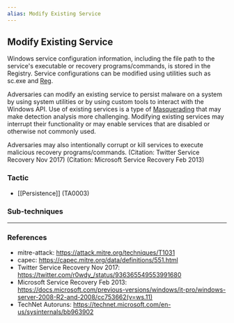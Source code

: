 ```yaml
---
alias: Modify Existing Service
---
```


## Modify Existing Service

Windows service configuration information, including the file path to the service's executable or recovery programs/commands, is stored in the Registry. Service configurations can be modified using utilities such as sc.exe and [Reg](https://attack.mitre.org/software/S0075).

Adversaries can modify an existing service to persist malware on a system by using system utilities or by using custom tools to interact with the Windows API. Use of existing services is a type of [Masquerading](https://attack.mitre.org/techniques/T1036) that may make detection analysis more challenging. Modifying existing services may interrupt their functionality or may enable services that are disabled or otherwise not commonly used.

Adversaries may also intentionally corrupt or kill services to execute malicious recovery programs/commands. (Citation: Twitter Service Recovery Nov 2017) (Citation: Microsoft Service Recovery Feb 2013)


### Tactic

- [[Persistence]] (TA0003)

### Sub-techniques


---
### References

- mitre-attack: https://attack.mitre.org/techniques/T1031
- capec: https://capec.mitre.org/data/definitions/551.html
- Twitter Service Recovery Nov 2017: https://twitter.com/r0wdy_/status/936365549553991680
- Microsoft Service Recovery Feb 2013: https://docs.microsoft.com/previous-versions/windows/it-pro/windows-server-2008-R2-and-2008/cc753662(v=ws.11)
- TechNet Autoruns: https://technet.microsoft.com/en-us/sysinternals/bb963902
